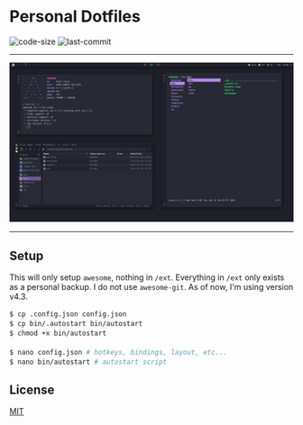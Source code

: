 # Personal Dotfiles

![code-size](https://img.shields.io/github/languages/code-size/cyan903/dots) ![last-commit](https://img.shields.io/github/last-commit/cyan903/dots)

<hr />

<p align="center">
    <img src="ext/preview.png" />
</p>

<hr />

## Setup

This will only setup `awesome`, nothing in `/ext`. Everything in `/ext` only exists as a personal backup. I do not use `awesome-git`. As of now, I'm using version v4.3.

```sh
$ cp .config.json config.json
$ cp bin/.autostart bin/autostart
$ chmod +x bin/autostart

$ nano config.json # hotkeys, bindings, layout, etc...
$ nano bin/autostart # autostart script
```

## License

[MIT](LICENSE)
